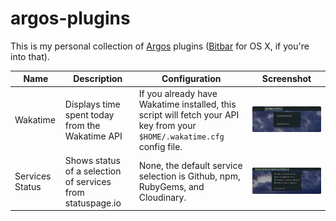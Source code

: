 # argos-plugins

This is my personal collection of [Argos](https://github.com/p-e-w/argos/) plugins ([Bitbar](https://github.com/matryer/bitbar) for OS X, if you're into that).

| Name | Description | Configuration | Screenshot |
|-|-|-|-|
| Wakatime | Displays time spent today from the Wakatime API | If you already have Wakatime installed, this script will fetch your API key from your `$HOME/.wakatime.cfg` config file. | ![Wakatime preview](screenshots/wakatime.png) |
| Services Status | Shows status of a selection of services from statuspage.io | None, the default service selection is Github, npm, RubyGems, and Cloudinary. | ![Services Status preview](screenshots/services_status.png) |
